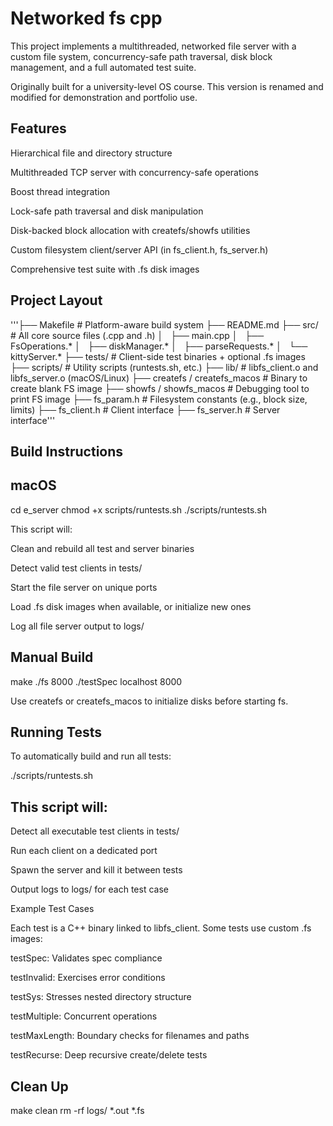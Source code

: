 # Networked fs cpp

This project implements a multithreaded, networked file server with a custom file system, concurrency-safe path traversal, disk block management, and a full automated test suite.

Originally built for a university-level OS course. This version is renamed and modified for demonstration and portfolio use.

## Features

Hierarchical file and directory structure

Multithreaded TCP server with concurrency-safe operations

Boost thread integration

Lock-safe path traversal and disk manipulation

Disk-backed block allocation with createfs/showfs utilities

Custom filesystem client/server API (in fs_client.h, fs_server.h)

Comprehensive test suite with .fs disk images

## Project Layout


'''├── Makefile                  # Platform-aware build system
├── README.md
├── src/                      # All core source files (.cpp and .h)
│   ├── main.cpp
│   ├── FsOperations.*
│   ├── diskManager.*
│   ├── parseRequests.*
│   └── kittyServer.*
├── tests/                    # Client-side test binaries + optional .fs images
├── scripts/                  # Utility scripts (runtests.sh, etc.)
├── lib/                      # libfs_client.o and libfs_server.o (macOS/Linux)
├── createfs / createfs_macos  # Binary to create blank FS image
├── showfs / showfs_macos      # Debugging tool to print FS image
├── fs_param.h               # Filesystem constants (e.g., block size, limits)
├── fs_client.h              # Client interface
├── fs_server.h              # Server interface'''

## Build Instructions

## macOS

cd e_server
chmod +x scripts/runtests.sh
./scripts/runtests.sh

This script will:

Clean and rebuild all test and server binaries

Detect valid test clients in tests/

Start the file server on unique ports

Load .fs disk images when available, or initialize new ones

Log all file server output to logs/

## Manual Build

make
./fs 8000
./testSpec localhost 8000

Use createfs or createfs_macos to initialize disks before starting fs.

## Running Tests

To automatically build and run all tests:

./scripts/runtests.sh

## This script will:

Detect all executable test clients in tests/

Run each client on a dedicated port

Spawn the server and kill it between tests

Output logs to logs/ for each test case

Example Test Cases

Each test is a C++ binary linked to libfs_client. Some tests use custom .fs images:

testSpec: Validates spec compliance

testInvalid: Exercises error conditions

testSys: Stresses nested directory structure

testMultiple: Concurrent operations

testMaxLength: Boundary checks for filenames and paths

testRecurse: Deep recursive create/delete tests

## Clean Up

make clean
rm -rf logs/ *.out *.fs


